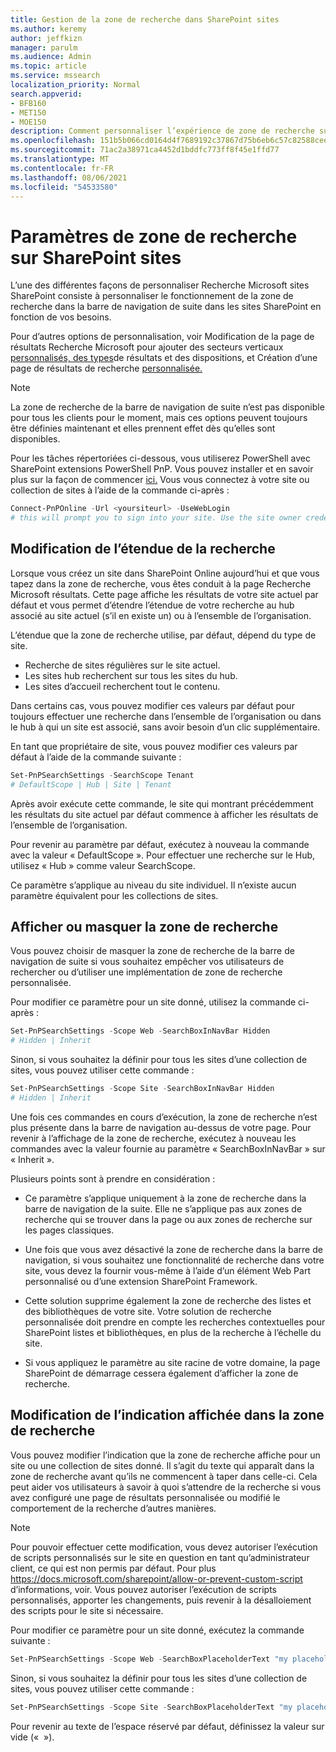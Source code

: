 ```yaml
---
title: Gestion de la zone de recherche dans SharePoint sites
ms.author: keremy
author: jeffkizn
manager: parulm
ms.audience: Admin
ms.topic: article
ms.service: mssearch
localization_priority: Normal
search.appverid:
- BFB160
- MET150
- MOE150
description: Comment personnaliser l’expérience de zone de recherche sur SharePoint sites
ms.openlocfilehash: 151b5b066cd0164d4f7689192c37867d75b6eb6c57c82588cee654871c5e32b0
ms.sourcegitcommit: 71ac2a38971ca4452d1bddfc773ff8f45e1ffd77
ms.translationtype: MT
ms.contentlocale: fr-FR
ms.lasthandoff: 08/06/2021
ms.locfileid: "54533580"
---
```

# <a name="search-box-settings-on-sharepoint-sites"></a>Paramètres de zone de recherche sur SharePoint sites

L’une des différentes façons de personnaliser Recherche Microsoft sites SharePoint consiste à personnaliser le fonctionnement de la zone de recherche dans la barre de navigation de suite dans les sites SharePoint en fonction de vos besoins.

Pour d’autres options de personnalisation, voir Modification de la page de résultats Recherche Microsoft pour ajouter des secteurs verticaux [personnalisés, des types](customize-search-page.md)de résultats et des dispositions, et Création d’une page de résultats de recherche [personnalisée.](create-search-results-pages.md)

> [!NOTE]
> La zone de recherche de la barre de navigation de suite n’est pas disponible pour tous les clients pour le moment, mais ces options peuvent toujours être définies maintenant et elles prennent effet dès qu’elles sont disponibles.

Pour les tâches répertoriées ci-dessous, vous utiliserez PowerShell avec SharePoint extensions PowerShell PnP. Vous pouvez installer et en savoir plus sur la façon de commencer [ici.](/powershell/sharepoint/sharepoint-pnp/sharepoint-pnp-cmdlets?view=sharepoint-ps) Vous vous connectez à votre site ou collection de sites à l’aide de la commande ci-après :

```powershell
Connect-PnPOnline -Url <yoursiteurl> -UseWebLogin
# this will prompt you to sign into your site. Use the site owner credentials 
```

## <a name="changing-the-scope-of-search"></a>Modification de l’étendue de la recherche

Lorsque vous créez un site dans SharePoint Online aujourd’hui et que vous tapez dans la zone de recherche, vous êtes conduit à la page Recherche Microsoft résultats. Cette page affiche les résultats de votre site actuel par défaut et vous permet d’étendre l’étendue de votre recherche au hub associé au site actuel (s’il en existe un) ou à l’ensemble de l’organisation.

L’étendue que la zone de recherche utilise, par défaut, dépend du type de site.

* Recherche de sites régulières sur le site actuel.
* Les sites hub recherchent sur tous les sites du hub.
* Les sites d’accueil recherchent tout le contenu.

Dans certains cas, vous pouvez modifier ces valeurs par défaut pour toujours effectuer une recherche dans l’ensemble de l’organisation ou dans le hub à qui un site est associé, sans avoir besoin d’un clic supplémentaire.

En tant que propriétaire de site, vous pouvez modifier ces valeurs par défaut à l’aide de la commande suivante :

```powershell
Set-PnPSearchSettings -SearchScope Tenant
# DefaultScope | Hub | Site | Tenant
```

Après avoir exécute cette commande, le site qui montrant précédemment les résultats du site actuel par défaut commence à afficher les résultats de l’ensemble de l’organisation.

Pour revenir au paramètre par défaut, exécutez à nouveau la commande avec la valeur « DefaultScope ». Pour effectuer une recherche sur le Hub, utilisez « Hub » comme valeur SearchScope.

Ce paramètre s’applique au niveau du site individuel. Il n’existe aucun paramètre équivalent pour les collections de sites.

## <a name="show-or-hide-the-search-box"></a>Afficher ou masquer la zone de recherche

Vous pouvez choisir de masquer la zone de recherche de la barre de navigation de suite si vous souhaitez empêcher vos utilisateurs de rechercher ou d’utiliser une implémentation de zone de recherche personnalisée.

Pour modifier ce paramètre pour un site donné, utilisez la commande ci-après :

```powershell
Set-PnPSearchSettings -Scope Web -SearchBoxInNavBar Hidden
# Hidden | Inherit
```

Sinon, si vous souhaitez la définir pour tous les sites d’une collection de sites, vous pouvez utiliser cette commande :

```powershell
Set-PnPSearchSettings -Scope Site -SearchBoxInNavBar Hidden
# Hidden | Inherit
```

Une fois ces commandes en cours d’exécution, la zone de recherche n’est plus présente dans la barre de navigation au-dessus de votre page. Pour revenir à l’affichage de la zone de recherche, exécutez à nouveau les commandes avec la valeur fournie au paramètre « SearchBoxInNavBar » sur « Inherit ».

Plusieurs points sont à prendre en considération :

* Ce paramètre s’applique uniquement à la zone de recherche dans la barre de navigation de la suite. Elle ne s’applique pas aux zones de recherche qui se trouver dans la page ou aux zones de recherche sur les pages classiques.

* Une fois que vous avez désactivé la zone de recherche dans la barre de navigation, si vous souhaitez une fonctionnalité de recherche dans votre site, vous devez la fournir vous-même à l’aide d’un élément Web Part personnalisé ou d’une extension SharePoint Framework.

* Cette solution supprime également la zone de recherche des listes et des bibliothèques de votre site. Votre solution de recherche personnalisée doit prendre en compte les recherches contextuelles pour SharePoint listes et bibliothèques, en plus de la recherche à l’échelle du site.

* Si vous appliquez le paramètre au site racine de votre domaine, la page SharePoint de démarrage cessera également d’afficher la zone de recherche.

## <a name="changing-the-hint-displayed-in-the-search-box"></a>Modification de l’indication affichée dans la zone de recherche

Vous pouvez modifier l’indication que la zone de recherche affiche pour un site ou une collection de sites donné. Il s’agit du texte qui apparaît dans la zone de recherche avant qu’ils ne commencent à taper dans celle-ci. Cela peut aider vos utilisateurs à savoir à quoi s’attendre de la recherche si vous avez configuré une page de résultats personnalisée ou modifié le comportement de la recherche d’autres manières.

> [!NOTE]
> Pour pouvoir effectuer cette modification, vous devez autoriser l’exécution de scripts personnalisés sur le site en question en tant qu’administrateur client, ce qui est non permis par défaut. Pour plus https://docs.microsoft.com/sharepoint/allow-or-prevent-custom-script d’informations, voir. Vous pouvez autoriser l’exécution de scripts personnalisés, apporter les changements, puis revenir à la désalloiement des scripts pour le site si nécessaire.

Pour modifier ce paramètre pour un site donné, exécutez la commande suivante :

```powershell
Set-PnPSearchSettings -Scope Web -SearchBoxPlaceholderText "my placeholder" 
```

Sinon, si vous souhaitez la définir pour tous les sites d’une collection de sites, vous pouvez utiliser cette commande :

```powershell
Set-PnPSearchSettings -Scope Site -SearchBoxPlaceholderText "my placeholder" 
```

Pour revenir au texte de l’espace réservé par défaut, définissez la valeur sur vide («  »).